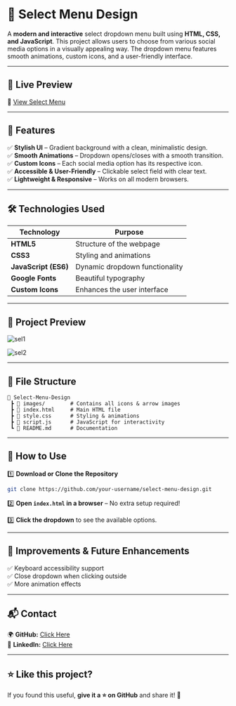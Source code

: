 # 🎨 Select Menu Design  

A **modern and interactive** select dropdown menu built using **HTML, CSS, and JavaScript**. This project allows users to choose from various social media options in a visually appealing way. The dropdown menu features smooth animations, custom icons, and a user-friendly interface.

---

## 🚀 Live Preview

🔗 [View Select Menu](https://select-menu-ten.vercel.app/) 

---

## 🚀 Features  

✅ **Stylish UI** – Gradient background with a clean, minimalistic design.  
✅ **Smooth Animations** – Dropdown opens/closes with a smooth transition.  
✅ **Custom Icons** – Each social media option has its respective icon.  
✅ **Accessible & User-Friendly** – Clickable select field with clear text.  
✅ **Lightweight & Responsive** – Works on all modern browsers.  

---

## 🛠️ Technologies Used  

| Technology | Purpose |
|------------|---------|
| **HTML5**  | Structure of the webpage |
| **CSS3**   | Styling and animations |
| **JavaScript (ES6)** | Dynamic dropdown functionality |
| **Google Fonts** | Beautiful typography |
| **Custom Icons** | Enhances the user interface |

---

## 📸 Project Preview  

![sel1](https://github.com/user-attachments/assets/3dae5e1b-dc29-4ecd-8927-af66b54215fd)

![sel2](https://github.com/user-attachments/assets/b98c05de-0af0-4273-a821-e71d53745ffa)

---

## 📂 File Structure  

```
📁 Select-Menu-Design
 ┣ 📂 images/        # Contains all icons & arrow images
 ┣ 📜 index.html     # Main HTML file
 ┣ 📜 style.css      # Styling & animations
 ┣ 📜 script.js      # JavaScript for interactivity
 ┗ 📜 README.md      # Documentation
```

---

## 🔧 How to Use  

1️⃣ **Download or Clone the Repository**  
```sh
git clone https://github.com/your-username/select-menu-design.git
```

2️⃣ **Open `index.html` in a browser** – No extra setup required!  

3️⃣ **Click the dropdown** to see the available options.  

---

## 🎯 Improvements & Future Enhancements  

✅ Keyboard accessibility support  
✅ Close dropdown when clicking outside  
✅ More animation effects  

---

## 📬 Contact
 
🌍 **GitHub:** [Click Here](https://github.com/PranavThorat1432)  
💼 **LinkedIn:** [Click Here](https://linkedin.com/in/curiouspranavthorat/)  

---

## ⭐ Like this project?  

If you found this useful, **give it a ⭐ on GitHub** and share it! 🚀  

